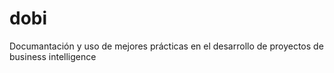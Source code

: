 # dobi
Documantación y uso de mejores prácticas en el desarrollo de proyectos de business intelligence
